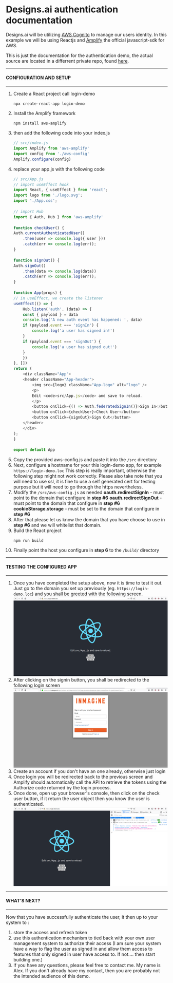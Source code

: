 # Designs.ai authentication documentation

Designs.ai will be utilizing [AWS Cognito](https://aws.amazon.com/cognito/) to manage our users identity.
In this example we will be using Reactjs and [Amplify](https://aws.amazon.com/amplify/) the official javascript-sdk for AWS.

This is just the documentation for the authentication demo, the actual source are located in a differrent private repo, found [here](https://github.com/Lextherius/login-demo-source).


------
#### CONFIGURATION AND SETUP
------
1. Create a React project call login-demo
    ```
    npx create-react-app login-demo
    ```
2. Install the Amplify framework
    ```
    npm install aws-amplify
    ```
3. then add the following code into your index.js
    ```javascript
    // src/index.js
    import Amplify from 'aws-amplify'
    import config from './aws-config'
    Amplify.configure(config)
    ```
4. replace your app.js with the following code
    ```javascript
    // src/App.js
    // import useEffect hook
    import React, { useEffect } from 'react';
    import logo from './logo.svg';
    import './App.css';

    // import Hub
    import { Auth, Hub } from 'aws-amplify'

    function checkUser() {
    Auth.currentAuthenticatedUser()
        .then(user => console.log({ user }))
        .catch(err => console.log(err));
    }

    function signOut() {
    Auth.signOut()
        .then(data => console.log(data))
        .catch(err => console.log(err));
    }

    function App(props) {
    // in useEffect, we create the listener
    useEffect(() => {
        Hub.listen('auth', (data) => {
        const { payload } = data
        console.log('A new auth event has happened: ', data)
        if (payload.event === 'signIn') {
            console.log('a user has signed in!')
        }
        if (payload.event === 'signOut') {
            console.log('a user has signed out!')
        }
        })
    }, [])
    return (
        <div className="App">
        <header className="App-header">
            <img src={logo} className="App-logo" alt="logo" />
            <p>
            Edit <code>src/App.js</code> and save to reload.
            </p>
            <button onClick={() => Auth.federatedSignIn()}>Sign In</button>
            <button onClick={checkUser}>Check User</button>
            <button onClick={signOut}>Sign Out</button>
        </header>
        </div>
    );
    }

    export default App
    ```
5. Copy the provided aws-config.js and paste it into the ``/src`` directory
6. Next, configure a hostname for your this login-demo app, for example ``https://login-demo.loc``
    This step is really important, otherwise the following step might not work correctly.
    Please also take note that you will need to use ssl, it is fine to use a self generated cert for testing purpose but it will need to go through the https nevertheless.
7. Modify the ``/src/aws-config.js`` as needed
    **oauth.redirectSignIn** - must point to the domain that configure in **step #6**
    **oauth.redirectSignOut** - must point to the domain that configure in **step #6**
    **cookieStorage.storage** - must be set to the domain that configure in **step #6**
8. After that please let us know the domain that you have choose to use in **step #6** and we will whitelist that domain.
9. Build the React project
    ```
    npm run build
    ```
10. Finally point the host you configure in **step 6** to the ``/build/`` directory


------
#### TESTING THE CONFIGURED APP
------
1. Once you have completed the setup above, now it is time to test it out. Just go to the domain you set up previously (eg. ``https://login-demo.loc``) and you shall be greeted with the following screen.
    ![Appendix 1](/screenshot/appendix_01.PNG?raw=true "Appendix 1")
2. After clicking on the signin button, you shall be redirected to the following login screen
    ![Appendix 2](/screenshot/appendix_02.PNG?raw=true "Appendix 2")
3. Create an account if you don't have an one already, otherwise just login
4. Once login you will be redirected back to the previous screen and Amplify should automatically call the API to retrieve the tokens using the Authorize code returned by the login process.
5. Once done, open up your browser's console, then click on the check user button, if it return the user object then you know the user is authenticated.
    ![Appendix 2](/screenshot/appendix_03.PNG?raw=true "Appendix 3")


______
#### WHAT'S NEXT?
------
Now that you have successfully authenticate the user, it then up to your system to :
1. store the access and refresh token
2. use this authentication mechanism to tied back with your own user management system to authorize their access (I am sure your system have a way to flag the user as signed in and allow them access to features that only signed in user have access to. If not.... then start building one.)
3. If you have any questions, please feel free to contact me. My name is Alex. If you don't already have my contact, then you are probably not the intended audience of this demo.